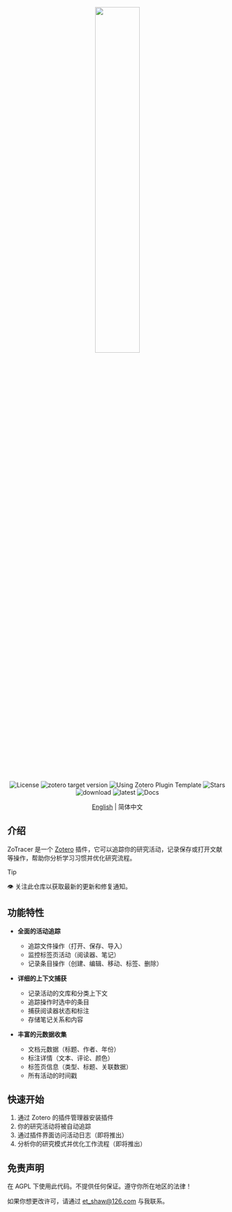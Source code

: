 <p align="center">
    <img src="../addon/content/imgs/logo.GIF" width=45%/ alt="">
    <br>
    <div align="center">
        <img src="https://img.shields.io/github/license/etShaw-zh/zotracer?color=2E75B6"  alt="License">
        <img src="https://img.shields.io/badge/Zotero-7-green?style=flat-square&logo=zotero&logoColor=CC2936" alt="zotero target version" />
        <img src="https://img.shields.io/badge/Using-Zotero%20Plugin%20Template-blue?style=flat-square&logo=github" alt="Using Zotero Plugin Template" />
        <img src="https://img.shields.io/github/stars/etShaw-zh/zotracer?color=2E75B6" alt="Stars" />
        <img src="https://img.shields.io/github/downloads/etShaw-zh/zotracer/total?logo=github&color=2E75B6" alt='download' />
        <img src="https://img.shields.io/github/downloads/etShaw-zh/zotracer/latest/total?color=2E75B6" alt='latest' />
        <img src='https://readthedocs.org/projects/zotracer/badge/?version=latest' alt='Docs' />
    </div>
</p>

<p align="center">
    <a href="../README.md">English</a> | 简体中文
</p>

## 介绍

ZoTracer 是一个 [Zotero](https://www.zotero.org/) 插件，它可以追踪你的研究活动，记录保存或打开文献等操作，帮助你分析学习习惯并优化研究流程。

> [!tip]
> 👁 关注此仓库以获取最新的更新和修复通知。

## 功能特性

- **全面的活动追踪**

  - 追踪文件操作（打开、保存、导入）
  - 监控标签页活动（阅读器、笔记）
  - 记录条目操作（创建、编辑、移动、标签、删除）

- **详细的上下文捕获**

  - 记录活动的文库和分类上下文
  - 追踪操作时选中的条目
  - 捕获阅读器状态和标注
  - 存储笔记关系和内容

- **丰富的元数据收集**

  - 文档元数据（标题、作者、年份）
  - 标注详情（文本、评论、颜色）
  - 标签页信息（类型、标题、关联数据）
  - 所有活动的时间戳

## 快速开始

1. 通过 Zotero 的插件管理器安装插件
2. 你的研究活动将被自动追踪
3. 通过插件界面访问活动日志（即将推出）
4. 分析你的研究模式并优化工作流程（即将推出）

## 免责声明

在 AGPL 下使用此代码。不提供任何保证。遵守你所在地区的法律！

如果你想更改许可，请通过 <et_shaw@126.com> 与我联系。

